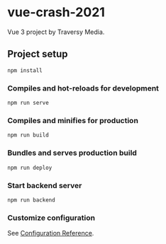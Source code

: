 # vue-crash-2021

Vue 3 project by Traversy Media.

## Project setup
```
npm install
```

### Compiles and hot-reloads for development
```
npm run serve
```

### Compiles and minifies for production
```
npm run build
```

### Bundles and serves production build
```
npm run deploy
```

### Start backend server
```
npm run backend
```

### Customize configuration
See [Configuration Reference](https://cli.vuejs.org/config/).
